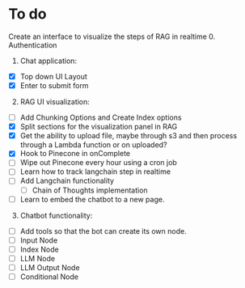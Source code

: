 # To do

Create an interface to visualize the steps of RAG in realtime 
0. Authentication
1. Chat application:
- [x] Top down UI Layout 
- [X] Enter to submit form
2. RAG UI visualization:
- [ ] Add Chunking Options and Create Index options
- [x] Split sections for the visualization panel in RAG
- [x] Get the ability to upload file, maybe through s3 and then process through a Lambda function or on uploaded? 
- [x] Hook to Pinecone in onComplete
- [ ] Wipe out Pinecone every hour using a cron job
- [ ] Learn how to track langchain step in realtime
- [ ] Add Langchain functionality
  - [ ] Chain of Thoughts implementation
- [ ] Learn to embed the chatbot to a new page.
3. Chatbot functionality:
- [ ] Add tools so that the bot can create its own node.
- [ ] Input Node
- [ ] Index Node
- [ ] LLM Node
- [ ] LLM Output Node
- [ ] Conditional Node 